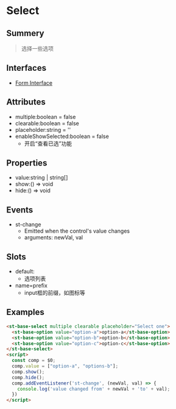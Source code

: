 # Select
## Summery
> 选择一些选项
## Interfaces
* [Form Interface](../StFormInterface.ts)
## Attributes
* multiple:boolean = false
* clearable:boolean = false
* placeholder:string = ''
* enableShowSelected:boolean = false
  * 开启“查看已选”功能
## Properties
* value:string | string[]
* show:() => void
* hide:() => void
## Events
* st-change
  * Emitted when the control's value changes
  * arguments: newVal, val
## Slots
* default:
  * 选项列表
* name=prefix
  * input框的前缀，如图标等
## Examples
```Html
<st-base-select multiple clearable placeholder="Select one">
  <st-base-option value="option-a">option-a</st-base-option>
  <st-base-option value="option-b">option-b</st-base-option>
  <st-base-option value="option-c">option-c</st-base-option>
</st-base-select>
<script>
  const comp = $0;
  comp.value = ["option-a", "options-b"];
  comp.show();
  comp.hide();
  comp.addEventListener('st-change', (newVal, val) => {
    console.log('value changed from' + newVal + 'to' + val);
  })
</script>
```